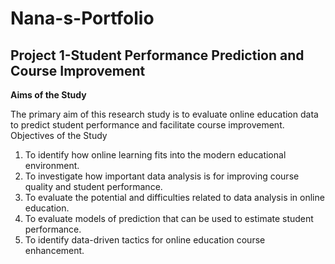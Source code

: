 # Nana-s-Portfolio
## Project 1-Student Performance Prediction and Course Improvement 

**Aims of the Study**

The primary aim of this research study is to evaluate online education data to predict student performance and facilitate course improvement. 
Objectives of the Study 
1. To identify how online learning fits into the modern educational environment.
2. To investigate how important data analysis is for improving course quality and student performance.
3. To evaluate the potential and difficulties related to data analysis in online education.
4. To evaluate models of prediction that can be used to estimate student performance.
5. To identify data-driven tactics for online education course enhancement.
